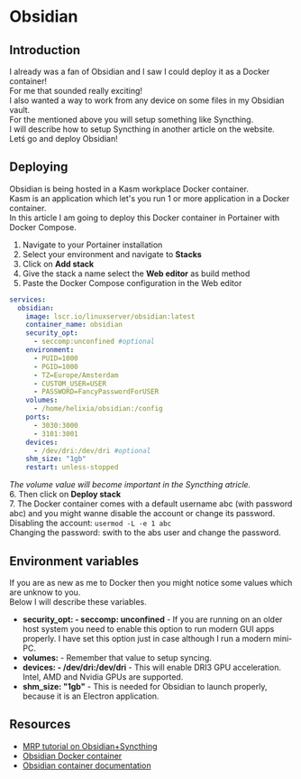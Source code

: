 # Obsidian

## Introduction
I already was a fan of Obsidian and I saw I could deploy it as a Docker container!  
For me that sounded really exciting!  
I also wanted a way to work from any device on some files in my Obsidian vault.  
For the mentioned above you will setup something like Syncthing.  
I will describe how to setup Syncthing in another article on the website.  
Letś go and deploy Obsidian!  
  
## Deploying
Obsidian is being hosted in a Kasm workplace Docker container.  
Kasm is an application which let's you run 1 or more application in a Docker container.  
In this article I am going to deploy this Docker container in Portainer with Docker Compose.  
  
1. Navigate to your Portainer installation
2. Select your environment and navigate to **Stacks**
3. Click on **Add stack**
4. Give the stack a name select the **Web editor** as build method
5. Paste the Docker Compose configuration in the Web editor
```` yaml linenums="1" title="Obsidian Config"
services:
  obsidian:
    image: lscr.io/linuxserver/obsidian:latest
    container_name: obsidian
    security_opt:
      - seccomp:unconfined #optional
    environment:
      - PUID=1000
      - PGID=1000
      - TZ=Europe/Amsterdam
      - CUSTOM_USER=USER
      - PASSWORD=FancyPasswordForUSER
    volumes:
      - /home/helixia/obsidian:/config
    ports:
      - 3030:3000
      - 3101:3001
    devices:
      - /dev/dri:/dev/dri #optional
    shm_size: "1gb"
    restart: unless-stopped
````
*The volume value will become important in the Syncthing atricle.*  
6. Then click on **Deploy stack**  
7. The Docker container comes with a default username abc (with password abc) and you might wanne disable the account or change its password.  
Disabling the account: `usermod -L -e 1 abc`  
Changing the password: swith to the abs user and change the password.  
  
## Environment variables
If you are as new as me to Docker then you might notice some values which are unknow to you.  
Below I will describe these variables.  
- **security_opt: - seccomp: unconfined** - If you are running on an older host system you need to enable this option to run modern GUI apps properly. I have set this option just in case although I run a modern mini-PC.  
- **volumes:** - Remember that value to setup syncing.  
- **devices: - /dev/dri:/dev/dri** - This will enable DRI3 GPU acceleration. Intel, AMD and Nvidia GPUs are supported.  
- **shm_size: "1gb"** - This is needed for Obsidian to launch properly, because it is an Electron application.  
  
## Resources
- [MRP tutorial on Obsidian+Syncthing](https://www.youtube.com/watch?v=KVZmLjt270c)
- [Obsidian Docker container](https://fleet.linuxserver.io/image?name=linuxserver/obsidian)
- [Obsidian container documentation](https://docs.linuxserver.io/images/docker-obsidian/)